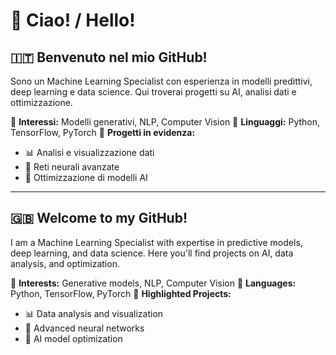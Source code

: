 # 👋 Ciao! / Hello!

## 🇮🇹 Benvenuto nel mio GitHub!
Sono un Machine Learning Specialist con esperienza in modelli predittivi, deep learning e data science. Qui troverai progetti su AI, analisi dati e ottimizzazione.

🔹 **Interessi:** Modelli generativi, NLP, Computer Vision
🔹 **Linguaggi:** Python, TensorFlow, PyTorch
🔹 **Progetti in evidenza:**
- 📊 Analisi e visualizzazione dati
- 🤖 Reti neurali avanzate
- 🚀 Ottimizzazione di modelli AI

---

## 🇬🇧 Welcome to my GitHub!
I am a Machine Learning Specialist with expertise in predictive models, deep learning, and data science. Here you'll find projects on AI, data analysis, and optimization.

🔹 **Interests:** Generative models, NLP, Computer Vision
🔹 **Languages:** Python, TensorFlow, PyTorch
🔹 **Highlighted Projects:**
- 📊 Data analysis and visualization
- 🤖 Advanced neural networks
- 🚀 AI model optimization
